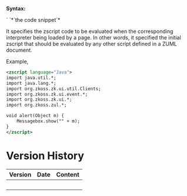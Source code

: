 **Syntax:**

<zscript language="Java|Groovy|Python|Ruby|JavaScript">  
` `*`the code snippet`*  
</zscript>

It specifies the zscript code to be evaluated when the corresponding
interpreter being loaded by a page. In other words, it specified the
initial zscript that should be evaluated by any other script defined in
a ZUML document.

Example,

``` xml
<zscript language="Java">
import java.util.*;
import java.lang.*;
import org.zkoss.zk.ui.util.Clients;
import org.zkoss.zk.ui.event.*;
import org.zkoss.zk.ui.*;
import org.zkoss.zul.*;

void alert(Object m) {
    Messagebox.show("" + m);
}
</zscript>
```

# Version History

| Version | Date | Content |
|---------|------|---------|
|         |      |         |
